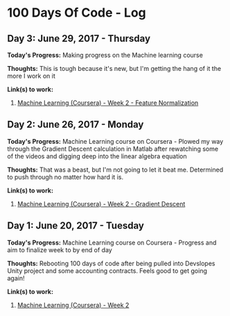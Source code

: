 # 100 Days Of Code - Log

## Day 3: June 29, 2017 - Thursday

**Today's Progress:**  Making progress on the Machine learning course

**Thoughts:**  This is tough because it's new, but I'm getting the hang of it the more I work on it

**Link(s) to work:**
1. [Machine Learning (Coursera) - Week 2 - Feature Normalization](https://github.com/BrianLeip/MachineLearning-Coursera/commit/11f72d7f8c2dc91afbb3f488bf1c18924b304103)

## Day 2: June 26, 2017 - Monday

**Today's Progress:**  Machine Learning course on Coursera - Plowed my way through the Gradient Descent calculation in Matlab after rewatching some of the videos and digging deep into the linear algebra equation

**Thoughts:**  That was a beast, but I'm not going to let it beat me.  Determined to push through no matter how hard it is.

**Link(s) to work:**
1. [Machine Learning (Coursera) - Week 2 - Gradient Descent](https://github.com/BrianLeip/MachineLearning-Coursera/commit/5d4fb69a4b64e11ee2691d94c6c3465a4645dab2)

## Day 1: June 20, 2017 - Tuesday

**Today's Progress:**  Machine Learning course on Coursera - Progress and aim to finalize week to by end of day

**Thoughts:**  Rebooting 100 days of code after being pulled into Devslopes Unity project and some accounting contracts.  Feels good to get going again!

**Link(s) to work:**
1. [Machine Learning (Coursera) - Week 2](https://github.com/BrianLeip/MachineLearning-Coursera/commit/1e7eee1f22cfb5e487af5b663ae721a804c35f93)